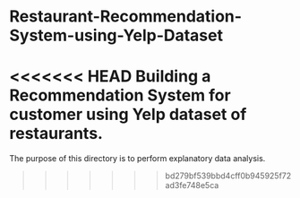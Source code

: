 # Restaurant-Recommendation-System-using-Yelp-Dataset
<<<<<<< HEAD
Building a Recommendation System for customer using Yelp dataset of restaurants.
=======
The purpose of this directory is to perform explanatory data analysis.
>>>>>>> bd279bf539bbd4cff0b945925f72ad3fe748e5ca
